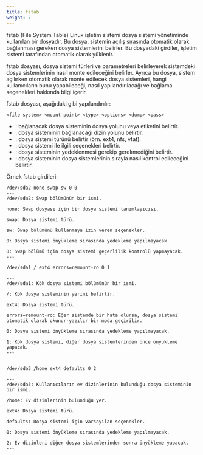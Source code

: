 ```yaml
---
title: fstab
weight: 7
---
```


fstab (File System Table) Linux işletim sistemi dosya sistemi yönetiminde kullanılan bir dosyadır. Bu dosya, sistemin açılış sırasında otomatik olarak bağlanması gereken dosya sistemlerini belirler. Bu dosyadaki girdiler, işletim sistemi tarafından otomatik olarak yüklenir.

fstab dosyası, dosya sistemi türleri ve parametreleri belirleyerek sistemdeki dosya sistemlerinin nasıl monte edileceğini belirler. Ayrıca bu dosya, sistem açılırken otomatik olarak monte edilecek dosya sistemleri, hangi kullanıcıların bunu yapabileceği, nasıl yapılandırılacağı ve bağlama seçenekleri hakkında bilgi içerir.

fstab dosyası, aşağıdaki gibi yapılandırılır:

```tpl
<file system> <mount point> <type> <options> <dump> <pass>
```

- <file system>: bağlanacak dosya sisteminin dosya yolunu veya etiketini belirtir.
- <mount point>: dosya sisteminin bağlanacağı dizin yolunu belirtir.
- <type>: dosya sistemi türünü belirtir (örn. ext4, nfs, vfat).
- <options>: dosya sistemi ile ilgili seçenekleri belirtir.
- <dump>: dosya sisteminin yedeklenmesi gerekip gerekmediğini belirtir.
- <pass>: dosya sisteminin dosya sistemlerinin sırayla nasıl kontrol edileceğini belirtir.

Örnek fstab girdileri:

```tpl
/dev/sda2 none swap sw 0 0
---
/dev/sda2: Swap bölümünün bir ismi.

none: Swap dosyası için bir dosya sistemi tanımlayıcısı.

swap: Dosya sistemi türü.

sw: Swap bölümünü kullanmaya izin veren seçenekler.

0: Dosya sistemi önyükleme sırasında yedekleme yapılmayacak.

0: Swap bölümü için dosya sistemi geçerlilik kontrolü yapmayacak.
---

/dev/sda1 / ext4 errors=remount-ro 0 1

---
/dev/sda1: Kök dosya sistemi bölümünün bir ismi.

/: Kök dosya sisteminin yerini belirtir.

ext4: Dosya sistemi türü.

errors=remount-ro: Eğer sistemde bir hata olursa, dosya sistemi otomatik olarak okunur-yazılır bir moda geçirilir.

0: Dosya sistemi önyükleme sırasında yedekleme yapılmayacak.

1: Kök dosya sistemi, diğer dosya sistemlerinden önce önyükleme yapacak.
---


/dev/sda3 /home ext4 defaults 0 2

---
/dev/sda3: Kullanıcıların ev dizinlerinin bulunduğu dosya sisteminin bir ismi.

/home: Ev dizinlerinin bulunduğu yer.

ext4: Dosya sistemi türü.

defaults: Dosya sistemi için varsayılan seçenekler.

0: Dosya sistemi önyükleme sırasında yedekleme yapılmayacak.

2: Ev dizinleri diğer dosya sistemlerinden sonra önyükleme yapacak.
---

```

